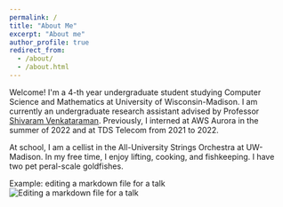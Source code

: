 ```yaml
---
permalink: /
title: "About Me"
excerpt: "About me"
author_profile: true
redirect_from: 
  - /about/
  - /about.html
---
```


Welcome! I'm a 4-th year undergraduate student studying Computer Science and Mathematics at University of Wisconsin-Madison. I am currently an undergraduate research assistant advised by Professor [Shivaram Venkataraman](https://shivaram.org/). Previously, I interned at AWS Aurora in the summer of 2022 and at TDS Telecom from 2021 to 2022. 

At school, I am a cellist in the All-University Strings Orchestra at UW-Madison. In my free time, I enjoy lifting, cooking, and fishkeeping. I have two pet peral-scale goldfishes.

Example: editing a markdown file for a talk
![Editing a markdown file for a talk](/images/editing-talk.png)


